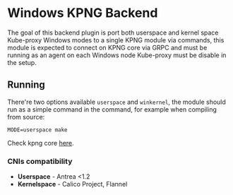 # Windows KPNG Backend

The goal of this backend plugin is port both userspace and kernel space
Kube-proxy Windows modes to a single KPNG module via commands, this module is expected
to connect on KPNG core via GRPC and must be running as an agent on each Windows node
Kube-proxy must be disable in the setup.

## Running

There're two options available `userspace` and `winkernel`, the module should
run as a simple command in the command, for example when compiling from source:

```shell
MODE=userspace make
```

Check kpng core [here](https://github.com/kubernetes-sigs/kpng).

### CNIs compatibility

* **Userspace** - Antrea <1.2
* **Kernelspace** - Calico Project, Flannel